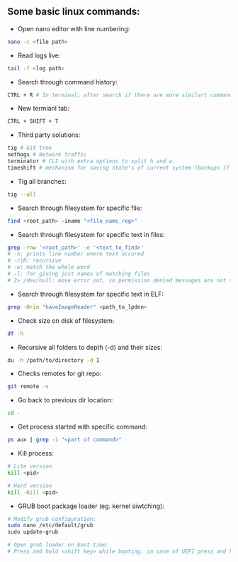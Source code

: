 ## Some basic linux commands:

* Open nano editor with line numbering:
``` bash
nano -c <file path>
```

* Read logs live:
``` bash
tail -f <log path>
```

* Search through command history:
``` bash
CTRL + R # In terminal, after search if there are more similart commands, iteration is posible with pressing CTRL + R again
```

* New termianl tab: 
``` bash
CTRL + SHIFT + T
```

* Third party solutions:
``` bash
tig # Git tree
nethogs # Network traffic
terminator # CLI with extra options to split h and w.
timeshift # mechanism for saving state's of current system (backups if something goes wrong)
```

* Tig all branches:
``` bash
tig --all
```

* Search through filesystem for specific file:
``` bash
find <root_path> -iname "<file_name_reg>"
```

* Search through filesystem for specific text in files:
``` bash
grep -rnw '<root_path>' -e '<text_to_find>'
# -n: prints line number where text occured
# -r|R: recursive
# -w: match the whole word
# -l: for giving just names of matching files
# 2> /dev/null: move error out, so permission denied messages are not shown
```

* Search through filesystem for specific text in ELF:
``` bash
grep -Hrin "haveImageReader" <path_to_lpdnn>
```

* Check size on disk of filesystem:
``` bash
df -h
```

* Recursive all folders to depth (-d) and their sizes:
``` bash
du -h /path/to/directory -d 1
```

* Checks remotes for git repo:
``` bash
git remote -v
```

* Go back to previous dir location:
``` bash
cd -
```

* Get process started with specific command:
``` bash
ps aux | grep -i "<part of command>"
```

* Kill process:
``` bash
# Lite version
kill <pid>

# Hard version
kill -Kill <pid>
```

* GRUB boot package loader (eg. kernel siwtching):
``` bash
# Modify grub configuration:
sudo nano /etc/default/grub
sudo update-grub

# Open grub loader on boot time:
# Press and hold <shift key> while booting, in case of UEFI press and hold <escape key>
```
